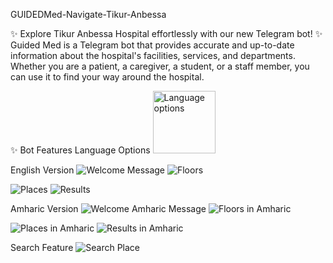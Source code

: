 GUIDEDMed-Navigate-Tikur-Anbessa

✨ Explore Tikur Anbessa Hospital effortlessly with our new Telegram bot! ✨ 
Guided Med is a Telegram bot that provides accurate and up-to-date information about the hospital's facilities, services, and departments. Whether you are a patient, a caregiver, a student, or a staff member, you can use it to find your way around the hospital.

✨ Bot Features
Language Options
    <img src="src/img/Screenshot_20231104_233008_Telegram.jpg" alt="Language options" width="100"/>

English Version
  ![Welcome Message](src/img/Screenshot_20231104_233107_Telegram.jpg)  ![Floors](src/img/Screenshot_20231104_233211_Telegram.jpg)
  
  ![Places](src/img/Screenshot_20231104_233226_Telegram.jpg)    ![Results](src/img/Screenshot_20231104_233312_Telegram.jpg)

Amharic Version
  ![Welcome Amharic Message](src/img/Screenshot_20231104_233428_Telegram.jpg)   ![Floors in Amharic](src/img/Screenshot_20231104_233445_Telegram.jpg)

  ![Places in Amharic](src/img/Screenshot_20231104_233500_Telegram.jpg)   ![Results in Amharic](src/img/Screenshot_20231104_233522_Telegram.jpg)

Search Feature
  ![Search Place](src/img/Screenshot_20231104_233131_Telegram.jpg)